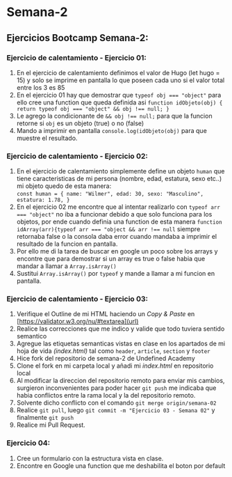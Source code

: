 # Semana-2

## Ejercicios Bootcamp Semana-2:

### Ejercicio de calentamiento - Ejercicio 01:

1) En el ejercicio de calentamiento definimos el valor de Hugo (let hugo = 15) y solo se imprime en pantalla lo que poseen cada uno si el valor total entre los 3 es 85
2) En el ejercicio 01 hay que demostrar que `typeof obj === "object"` para ello cree una function que queda definida asi `function idObjeto(obj) {
    return typeof obj === "object" && obj !== null;
}`
3) Le agrego la condicionante de `&& obj !== null;` para que la funcion retorne si `obj` es un objeto (true) o no (false)
4) Mando a imprimir en pantalla `console.log(idObjeto(obj)` para que muestre el resultado.

### Ejercicio de calentamiento - Ejercicio 02:

1) En el ejercicio de calentamiento simplemente define un objeto `human` que tiene caracteristicas de mi persona (nombre, edad, estatura, sexo etc..) mi objeto quedo de esta manera:  
`const human = {
    name: "Wilmer",
    edad: 30,
    sexo: "Masculino",
    estatura: 1.78,
}` 
2) En el ejercicio 02 me encontre que al intentar realizarlo con `typeof arr === "object"` no iba a funcionar debido a que solo funciona para los objetos, por ende cuando definia una function de esta manera `function idArray(arr){typeof arr === "object && arr !== null` siempre retornaba false o la consola daba error cuando mandaba a imprimir el resultado de la funcion en pantalla.
3) Por ello me di la tarea de buscar en google un poco sobre los arrays y encontre que para demostrar si un array es true o false habia que mandar a llamar a `Array.isArray()`
4) Sustitui `Array.isArray()` por `typeof` y mande a llamar a mi funcion en pantalla.

### Ejercicio de calentamiento - Ejercicio 03:

1) Verifique el Outline de mi HTML haciendo un _Copy & Paste_ en [https://validator.w3.org/nu/#textarea](url) 
2) Realice las correcciones que me indico y valide que todo tuviera sentido semantico
3) Agregue las etiquetas semanticas vistas en clase en los apartados de mi hoja de vida _(index.html)_ tal como `header`, `article`, `section` y `footer`
4) Hice fork del repositorio de semana-2 de Undefined Academy
5) Clone el fork en mi carpeta local y añadi mi _index.html_ en repositorio local
6) Al modificar la direccion del repositorio remoto para enviar mis cambios, surgieron inconvenientes para poder hacer `git push` me indicaba que habia conflictos entre la rama local y la del repositorio remoto.
7) Solvente dicho conflicto con el comando `git merge origin/semana-02`
8) Realice `git pull`, luego `git commit -m "Ejercicio 03 - Semana 02"` y finalmente `git push`
9) Realice mi Pull Request.

### Ejercicio 04:

1) Cree un formulario con la estructura vista en clase.
2) Encontre en Google una function que me deshabilita el boton por default

